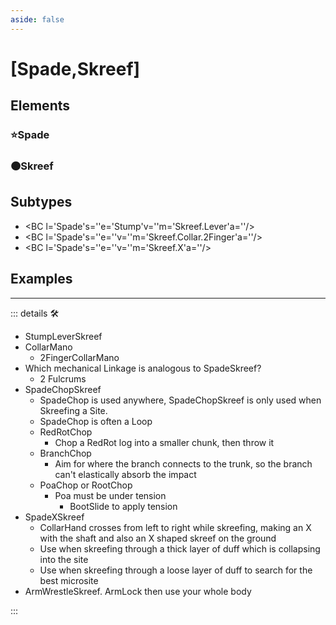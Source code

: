 ```yaml
---
aside: false
---
```


# <py>[Spade,Skreef]</py>

<BT
    l='Spade'
    m='Skreef'
/>

## <py>Elements</py>

<!-- V-Carousel -->

### ⭐Spade

### 🟠Skreef

## <py>Subtypes</py>

- <BC l='Spade's=''e='Stump'v=''m='Skreef.Lever'a=''/>
- <BC l='Spade's=''e=''v=''m='Skreef.Collar.2Finger'a=''/>
- <BC l='Spade's=''e=''v=''m='Skreef.X'a=''/>

## <py>Examples</py>

---

<!-- =================================================== -->
<!-- =================================================== -->
<!-- =================================================== -->
<!-- =================================================== -->
<!-- =================================================== -->
::: details 🛠

- StumpLeverSkreef
- CollarMano
    - 2FingerCollarMano
- Which mechanical Linkage is analogous to SpadeSkreef?
    - 2 Fulcrums
- SpadeChopSkreef
    - SpadeChop is used anywhere, SpadeChopSkreef is only used when Skreefing a Site.
    - SpadeChop is often a Loop
    - RedRotChop
        - Chop a RedRot log into a smaller chunk, then throw it
    - BranchChop
        - Aim for where the branch connects to the trunk, so the branch can't elastically absorb the impact
    - PoaChop or RootChop
        - Poa must be under tension
            - BootSlide to apply tension
- SpadeXSkreef
    - CollarHand crosses from left to right while skreefing, making an X with the shaft and also an X shaped skreef on the ground
    - Use when skreefing through a thick layer of duff which is collapsing into the site
    - Use when skreefing through a loose layer of duff to search for the best microsite
- ArmWrestleSkreef. ArmLock then use your whole body

:::
